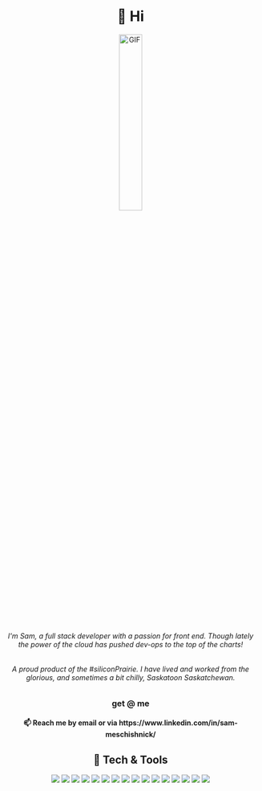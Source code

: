 <!---
smesj/smesj is a ✨ special ✨ repository because its `README.md` (this file) appears on your GitHub profile.
You can click the Preview link to take a look at your changes.
--->

<h1 align=center>👋 Hi</h1>

<div align="center">
    <!-- gif made by Nishanth Sanjayh @ https://nishanth-sanjay.tumblr.com/post/149757150045/hacker-dude-mess-with-the-best-die-like -->
    <img height="auto" width="30%" alt="GIF" src="https://64.media.tumblr.com/04f17f854c5b70b20feab1ae11546106/tumblr_ocsfnnatMf1sbwba3o1_1280.gif"/>
</div>
<div align=center>
  <h6>
    I'm Sam, a full stack developer with a passion for front end. Though lately the power of the cloud has pushed dev-ops to the top of the charts!
  </h6>
  <h6>
    A proud product of the #siliconPrairie. I have lived and worked from the glorious, and sometimes a bit chilly, Saskatoon Saskatchewan.
  </h6>
  <h3 align=center>get @ me</h3>
  <h4>📫 Reach me by email or via https://www.linkedin.com/in/sam-meschishnick/</h4>
</div>
<div align=center>
  <h2>🔧 Tech & Tools</h2>
  <img src="https://img.shields.io/badge/JavaScript-informational?style=for-the-badge&logo=javascript&logoColor=white&color=1b5776"/>
  <img src="https://img.shields.io/badge/JS-Angular-informational?style=for-the-badge&logo=angular&logoColor=white&color=1b5776"/>
  <img src="https://img.shields.io/badge/JS-React-informational?style=for-the-badge&logo=react&logoColor=white&color=1b5776"/>
  <img src="https://img.shields.io/badge/JS-React_Native-informational?style=for-the-badge&logo=react&logoColor=white&color=1b5776"/>
  <img src="https://img.shields.io/badge/JS-Node-informational?style=for-the-badge&logo=Node.js&logoColor=white&color=1b5776"/>
  <img src="https://img.shields.io/badge/JS-RXJS-informational?style=for-the-badge&logo=ReactiveX&logoColor=white&color=1b5776"/>
  <img src="https://img.shields.io/badge/PHP-informational?style=for-the-badge&logo=php&logoColor=white&color=1b5776"/>
  <img src="https://img.shields.io/badge/PHP-Larvel-informational?style=for-the-badge&logo=Laravel&logoColor=white&color=1b5776"/>
  <img src="https://img.shields.io/badge/PHP-Composer-informational?style=for-the-badge&logo=Composer&logoColor=white&color=1b5776"/>
  <img src="https://img.shields.io/badge/Golang-informational?style=for-the-badge&logo=go&logoColor=white&color=1b5776"/>
  <img src="https://img.shields.io/badge/Cloud-AWS-informational?style=for-the-badge&logo=AmazonAWS&logoColor=white&color=1b5776"/>
  <img src="https://img.shields.io/badge/Cloud-Google-informational?style=for-the-badge&logo=GoogleCloud&logoColor=white&color=1b5776"/>
  <img src="https://img.shields.io/badge/Cloud-Digital_Ocean-informational?style=for-the-badge&logo=DigitalOcean&logoColor=white&color=1b5776"/>
  <img src="https://img.shields.io/badge/Docker-informational?style=for-the-badge&logo=Docker&logoColor=white&color=1b5776"/>
  <img src="https://img.shields.io/badge/SQL-MySql-informational?style=for-the-badge&logo=MySQL&logoColor=white&color=1b5776"/>
  <img src="https://img.shields.io/badge/SQL-PostgreSQL-informational?style=for-the-badge&logo=PostgreSQL&logoColor=white&color=1b5776"/>
</div>
